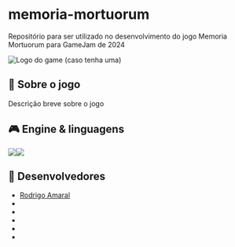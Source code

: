 # memoria-mortuorum
Repositório para ser utilizado no desenvolvimento do jogo Memoria Mortuorum para GameJam de 2024

<!---
Caso o jogo tenha uma logo, disponibilizá-la no README
--->
![Logo do game (caso tenha uma)](http://3rd-strike.com/wp-content/uploads/2015/03/OriLogo-black-png.png)

## 📃 Sobre o jogo
<!---
Aqui faça uma descrição breve para os jogadores sobre o seu jogo! Qual o gênero? É multijogador? etc...
--->

Descrição breve sobre o jogo

## 🎮 Engine & linguagens
<!---
Aqui recomenda-se que sejam colocados os ícones da game engine e das linguagens de programação que foram utilizadas no desenvolvimento do seu jogo, como o exemplo à seguir
--->
<img src="https://img.icons8.com/ios-filled/50/000000/unity.png"/><img src="https://img.icons8.com/color/48/000000/c-sharp-logo.png"/>

## 🧠 Desenvolvedores
<!---
Aqui sugere-se que sejam colocados ao menos os nomes de cada desenvolvedor envolvido na criação do seu jogo
--->

- [Rodrigo Amaral](https://github.com/rodrigoFAmaral)
-
-
-
-
-
